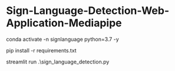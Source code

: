 # Sign-Language-Detection-Web-Application-Mediapipe

conda activate -n signlanguage python=3.7 -y

pip install -r requirements.txt

streamlit run .\sign_language_detection.py 

